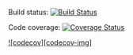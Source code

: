 Build status:
 [![Build Status](https://travis-ci.com/brambg/HyperGraphTools.svg?branch=master)](https://travis-ci.com/brambg/HyperGraphTools)

Code coverage:
[![Coverage Status](https://coveralls.io/repos/github/brambg/HyperGraphTools/badge.svg?branch=master)](https://coveralls.io/github/brambg/HyperGraphTools?branch=master)

[![codecov][codecov-img]](http://codecov.io/github/brambg/HyperGraphTools?branch=master)